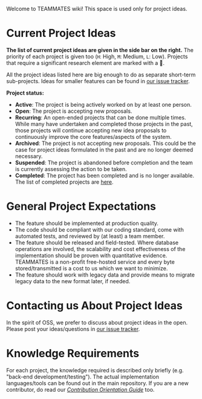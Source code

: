 Welcome to TEAMMATES wiki! This space is used only for project ideas.

# Current Project Ideas

**The list of current project ideas are given in the side bar on the right.** The priority of each project is given too (`H`: High, `M`: Medium, `L`: Low). Projects that require a significant research element are marked with a :microscope:.

All the project ideas listed here are big enough to do as separate short-term sub-projects. Ideas for smaller features can be found in [our issue tracker](../issues).

**Project status:**
* **Active**: The project is being actively worked on by at least one person.
* **Open**: The project is accepting new proposals.
* **Recurring**: An open-ended projects that can be done multiple times. While many have undertaken and completed those projects in the past, those projects will continue accepting new idea proposals to continuously improve the core features/aspects of the system.
* **Archived**: The project is not accepting new proposals. This could be the case for project ideas formulated in the past and are no longer deemed necessary.
* **Suspended**: The project is abandoned before completion and the team is currently assessing the action to be taken.
* **Completed**: The project has been completed and is no longer available. The list of completed projects are [here](./Completed-Projects).

# General Project Expectations

* The feature should be implemented at production quality.
* The code should be compliant with our coding standard, come with automated tests, and reviewed by (at least) a team member.
* The feature should be released and field-tested. Where database operations are involved, the scalability and cost effectiveness of the implementation should be proven with quantitative evidence. TEAMMATES is a non-profit free-hosted service and every byte stored/transmitted is a cost to us which we want to minimize.
* The feature should work with legacy data and provide means to migrate legacy data to the new format later, if needed.

# Contacting us About Project Ideas

In the spirit of OSS, we prefer to discuss about project ideas in the open. Please post your ideas/questions in [our issue tracker](../issues).

# Knowledge Requirements

For each project, the knowledge required is described only briefly (e.g. "back-end development/testing"). The actual implementation languages/tools can be found out in the main repository. If you are a new contributor, do read our [_Contribution Orientation Guide_](../blob/master/docs/CONTRIBUTING.md) too.


